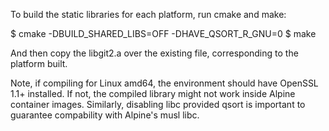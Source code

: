 To build the static libraries for each platform, run cmake and make:

$ cmake -DBUILD_SHARED_LIBS=OFF -DHAVE_QSORT_R_GNU=0
$ make

And then copy the libgit2.a over the existing file, corresponding to
the platform built.

Note, if compiling for Linux amd64, the environment should have
OpenSSL 1.1+ installed. If not, the compiled library might not work
inside Alpine container images. Similarly, disabling libc provided
qsort is important to guarantee compability with Alpine's musl libc.
